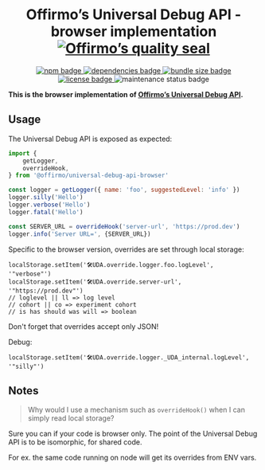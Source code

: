 
<h1 align="center">
	Offirmo’s Universal Debug API - browser implementation<br>
	<a href="https://www.offirmo.net/offirmo-monorepo/0-doc/modules-directory/index.html">
		<img src="https://www.offirmo.net/offirmo-monorepo/0-doc/quality-seal/offirmos_quality_seal.svg" alt="Offirmo’s quality seal">
	</a>
</h1>

<p align="center">
	<a alt="npm package page"
	  href="https://www.npmjs.com/package/@offirmo/universal-debug-api-browser">
		<img alt="npm badge"
		  src="https://img.shields.io/npm/v/@offirmo/universal-debug-api-browser.svg">
	</a>
	<a alt="dependencies analysis"
	  href="https://david-dm.org/offirmo/offirmo-monorepo?path=3-advanced%2Funiversal-debug-api-browser">
		<img alt="dependencies badge"
		  src="https://img.shields.io/david/offirmo/offirmo-monorepo.svg?path=3-advanced%2Funiversal-debug-api-browser">
	</a>
	<a alt="bundle size evaluation"
	  href="https://bundlephobia.com/result?p=@offirmo/universal-debug-api-browser">
		<img alt="bundle size badge"
		  src="https://img.shields.io/bundlephobia/minzip/@offirmo/universal-debug-api-browser.svg">
	</a>
	<a alt="license"
	  href="https://unlicense.org/">
		<img alt="license badge"
		  src="https://img.shields.io/badge/license-public_domain-brightgreen.svg">
	</a>
	<img alt="maintenance status badge"
	  src="https://img.shields.io/maintenance/yes/2019.svg">
</p>

**This is the browser implementation of [Offirmo’s Universal Debug API](https://universal-debug-api-js.netlify.com/).**

## Usage

The Universal Debug API is exposed as expected:

```javascript
import {
	getLogger,
	overrideHook,
} from '@offirmo/universal-debug-api-browser'

const logger = getLogger({ name: 'foo', suggestedLevel: 'info' })
logger.silly('Hello')
logger.verbose('Hello')
logger.fatal('Hello')

const SERVER_URL = overrideHook('server-url', 'https://prod.dev')
logger.info('Server URL=', {SERVER_URL})
```

Specific to the browser version, overrides are set through local storage:

```
localStorage.setItem('🛠UDA.override.logger.foo.logLevel', '"verbose"')
localStorage.setItem('🛠UDA.override.server-url', '"https://prod.dev"')
// loglevel || ll => log level
// cohort || co => experiment cohort
// is has should was will => boolean
```

Don't forget that overrides accept only JSON!

Debug:
```
localStorage.setItem('🛠UDA.override.logger._UDA_internal.logLevel', '"silly"')
```

## Notes

> Why would I use a mechanism such as `overrideHook()` when I can simply read local storage?

Sure you can if your code is browser only.
The point of the Universal Debug API is to be isomorphic,
for shared code.

For ex. the same code running on node will get its overrides from ENV vars.

